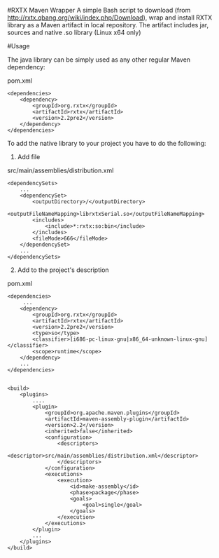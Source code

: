 #RXTX Maven Wrapper
A simple Bash script to download (from http://rxtx.qbang.org/wiki/index.php/Download), wrap and install RXTX library as a Maven artifact in local repository. The artifact includes jar, sources and native .so library (Linux x64 only)

#Usage

The java library can be simply used as any other regular Maven dependency:

pom.xml

    <dependencies>
        <dependency>
            <groupId>org.rxtx</groupId>
            <artifactId>rxtx</artifactId>
            <version>2.2pre2</version>
        </dependency>
    </dependencies>

To add the native library to your project you have to do the following:

1. Add file 

src/main/assemblies/distribution.xml

    <dependencySets>
        ...
        <dependencySet>
            <outputDirectory>/</outputDirectory>
            <outputFileNameMapping>librxtxSerial.so</outputFileNameMapping>
            <includes>
                <include>*:rxtx:so:bin</include>
            </includes>
            <fileMode>666</fileMode>
        </dependencySet>
        ...
    </dependencySets>

2. Add to the project's description

pom.xml

    <dependencies>
         ...
        <dependency>
            <groupId>org.rxtx</groupId>
            <artifactId>rxtx</artifactId>
            <version>2.2pre2</version>
            <type>so</type>
            <classifier>[i686-pc-linux-gnu|x86_64-unknown-linux-gnu]</classifier>
            <scope>runtime</scope>
        </dependency>
        ...
    </dependencies>


    <build>
        <plugins>
            ....
            <plugin>
                <groupId>org.apache.maven.plugins</groupId>
                <artifactId>maven-assembly-plugin</artifactId>
                <version>2.2</version>
                <inherited>false</inherited>
                <configuration>
                    <descriptors>
                        <descriptor>src/main/assemblies/distribution.xml</descriptor>
                    </descriptors>
                </configuration>
                <executions>
                    <execution>
                        <id>make-assembly</id>
                        <phase>package</phase>
                        <goals>
                            <goal>single</goal>
                        </goals>
                    </execution>
                </executions>
            </plugin>
            ...
        </plugins>
    </build>

